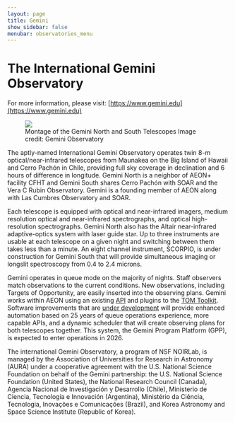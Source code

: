 ```yaml
---
layout: page
title: Gemini
show_sidebar: false
menubar: observatories_menu
---
```


# The International Gemini Observatory
For more information, please visit: [https://www.gemini.edu](https://www.gemini.edu)

<figure class="image">
  <img src="/assets/images/Gemini_N_S.png">
    <figcaption>Montage of the Gemini North and South Telescopes  Image credit: Gemini Observatory</figcaption>
</figure>

The aptly-named International Gemini Observatory operates twin 8-m optical/near-infrared telescopes from 
Maunakea on the Big Island of Hawaii and Cerro Pachón in Chile, providing full sky coverage in declination and 
6 hours of difference in longitude. Gemini North is a neighbor of AEON+ facility CFHT and Gemini South shares 
Cerro Pachón with SOAR and the Vera C Rubin Observatory. Gemini is a founding member of AEON along with Las 
Cumbres Observatory and SOAR.

Each telescope is equipped with optical and near-infrared imagers, medium resolution optical and near-infrared 
spectrographs, and optical high-resolution spectrographs. Gemini North also has the Altair near-infrared 
adaptive-optics system with laser guide star. Up to three instruments are usable at each telescope on a given 
night and switching between them takes less than a minute. An eight channel instrument, SCORPIO, is under 
construction for Gemini South that will provide simultaneous imaging or longslit spectroscopy from 0.4 to 2.4 
microns. 

Gemini operates in queue mode on the majority of nights. Staff observers match observations to the current 
conditions. New observations, including Targets of Opportunity, are easily inserted into the observing plans. 
Gemini works within AEON using an existing [API](https://github.com/bryanmiller/gsselect) and plugins to the 
[TOM Toolkit](https://tom-toolkit.readthedocs.io/en/stable/). Software improvements that are 
[under development](https://www.gemini.edu/observing/operations-development) will provide enhanced automation based on 
25 years of queue operations experience, more capable APIs, and a dynamic scheduler that will create 
observing plans for both telescopes together. This system, the Gemini Program Platform (GPP), is expected to 
enter operations in 2026.

The international Gemini Observatory, a program of NSF NOIRLab, is managed by the Association of Universities 
for Research in Astronomy (AURA) under a cooperative agreement with the U.S. National Science Foundation on 
behalf of the Gemini partnership: the U.S. National Science Foundation (United States), the National Research 
Council (Canada), Agencia Nacional de Investigación y Desarrollo (Chile), Ministerio de Ciencia, Tecnología e 
Innovación (Argentina), Ministério da Ciência, Tecnologia, Inovações e Comunicações (Brazil), and Korea 
Astronomy and Space Science Institute (Republic of Korea).
